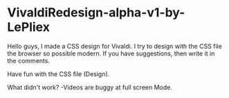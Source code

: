 # VivaldiRedesign-alpha-v1-by-LePliex
Hello guys, I made a CSS design for Vivaldi. I try to design with the CSS file the browser so possible modern. If you have suggestions, then write it in the comments.

Have fun with the CSS file (Design).

What didn't work?
-Videos are buggy at full screen Mode.
